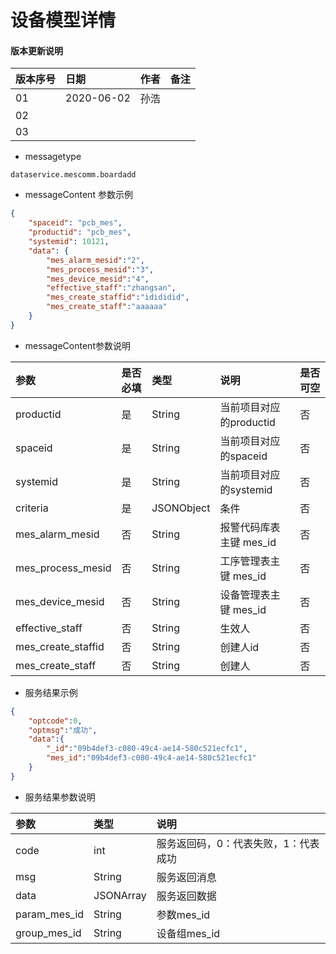 # 设备模型详情

#### 版本更新说明
| 版本序号 | 日期 |	作者 | 备注 |
|:---|:---|:---|:---|
| 01     | 2020-06-02 | 孙浩 |  |
| 02   | |  | |
| 03   |  |  |  |

* messagetype
```text
dataservice.mescomm.boardadd
``` 
 
*  messageContent 参数示例
```json
{
    "spaceid": "pcb_mes",
    "productid": "pcb_mes",
    "systemid": 10121,
    "data": {
        "mes_alarm_mesid":"2",
        "mes_process_mesid":"3",
        "mes_device_mesid":"4",
        "effective_staff":"zhangsan",
        "mes_create_staffid":"idididid",
        "mes_create_staff":"aaaaaa"
    }
}
```
   
* messageContent参数说明

| 参数 | 是否必填 |	类型 | 说明 | 是否可空 |
|:---|:---|:---|:---|:---|
| productid   | 是 | String    | 当前项目对应的productid |否|
| spaceid   | 是 | String    | 当前项目对应的spaceid |否|
| systemid   | 是 | String    | 当前项目对应的systemid |否|
| criteria   | 是 | JSONObject    | 条件 |否|
| mes_alarm_mesid   | 否 | String    | 报警代码库表主键 mes_id |否|
| mes_process_mesid   | 否 | String    | 工序管理表主键 mes_id |否|
| mes_device_mesid   | 否 | String    | 设备管理表主键 mes_id |否|
| effective_staff   | 否 | String    | 生效人 |否|
| mes_create_staffid   | 否 | String    | 创建人id |否|
| mes_create_staff   | 否 | String    | 创建人 |否|
* 服务结果示例
```json
{
    "optcode":0,
    "optmsg":"成功",
    "data":{
        "_id":"09b4def3-c080-49c4-ae14-580c521ecfc1",
        "mes_id":"09b4def3-c080-49c4-ae14-580c521ecfc1"
    }
}
```
 * 服务结果参数说明  
 
| 参数  | 类型 | 说明 |
|:---|:---|:---|
| code | int  | 服务返回码，0：代表失败，1：代表成功 | 
| msg | String  | 服务返回消息 | 
| data | JSONArray  | 服务返回数据 | 
| param_mes_id | String  | 参数mes_id | 
| group_mes_id | String  | 设备组mes_id | 

